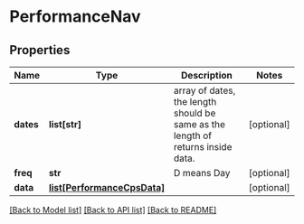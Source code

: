 # PerformanceNav

## Properties
Name | Type | Description | Notes
------------ | ------------- | ------------- | -------------
**dates** | **list[str]** | array of dates, the length should be same as the length of returns inside data. | [optional] 
**freq** | **str** | D means Day | [optional] 
**data** | [**list[PerformanceCpsData]**](PerformanceCpsData.md) |  | [optional] 

[[Back to Model list]](../README.md#documentation-for-models) [[Back to API list]](../README.md#documentation-for-api-endpoints) [[Back to README]](../README.md)


